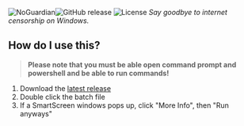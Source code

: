  ![NoGuardian](https://cdn.backslashg.com/r/nglogo.png)![GitHub release](https://img.shields.io/github/release/backslash-projects/noguardian?include_prereleases=&sort=semver&color=red)     ![License](https://img.shields.io/badge/License-MIT-red) *Say goodbye to internet censorship on Windows.*
 ## How do I use this?
 > **Please note that you must be able open command prompt and powershell and be able to run commands!**
 1. Download the [latest release](https://github.com/backslash-projects/NoGuardian/releases/latest)
 2. Double click the batch file
 3. If a SmartScreen windows pops up, click "More Info", then "Run anyways"
